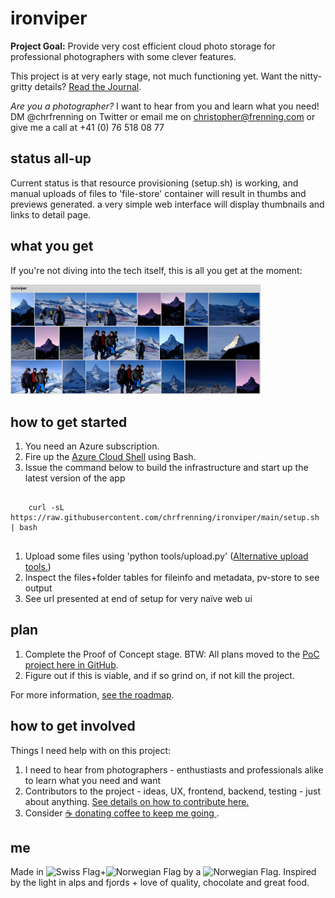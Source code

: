 # ironviper

__Project Goal:__ Provide very cost efficient cloud photo storage for professional photographers with some clever features.

This project is at very early stage, not much functioning yet. Want the nitty-gritty details? [Read the Journal](https://github.com/chrfrenning/ironviper/wiki/Journal).

*Are you a photographer?* I want to hear from you and learn what you need! DM @chrfrenning on Twitter or email me on christopher@frenning.com or give me a call at +41 (0) 76 518 08 77


## status all-up

Current status is that resource provisioning (setup.sh) is working, and manual uploads of files to 'file-store' container will result in thumbs and previews generated. a very simple web interface will display thumbnails and links to detail page.


## what you get

If you're not diving into the tech itself, this is all you get at the moment:

<img src="https://github.com/chrfrenning/ironviper/raw/main/docs/gridview.jpg" width=400>


## how to get started

1. You need an Azure subscription.
1. Fire up the [Azure Cloud Shell](https://shell.azure.com/) using Bash.
1. Issue the command below to build the infrastructure and start up the latest version of the app

```
    
    curl -sL https://raw.githubusercontent.com/chrfrenning/ironviper/main/setup.sh | bash 
    
```

1. Upload some files using 'python tools/upload.py' ([Alternative upload tools.](https://github.com/chrfrenning/ironviper/wiki/How-to-upload-files))
1. Inspect the files+folder tables for fileinfo and metadata, pv-store to see output
1. See url presented at end of setup for very naïve web ui


## plan

1. Complete the Proof of Concept stage. BTW: All plans moved to the [PoC project here in GitHub](https://github.com/chrfrenning/ironviper/projects/1).
2. Figure out if this is viable, and if so grind on, if not kill the project.

For more information, [see the roadmap](https://github.com/chrfrenning/ironviper/wiki/Roadmap).


## how to get involved

Things I need help with on this project:

1. I need to hear from photographers - enthustiasts and professionals alike to learn what you need and want
1. Contributors to the project - ideas, UX, frontend, backend, testing - just about anything. [See details on how to contribute here.](https://github.com/chrfrenning/ironviper/wiki/Contributing-to-this-project)
1. Consider [:coffee: donating coffee to keep me going ](https://www.buymeacoffee.com/chrfrenning).


## me

Made in ![Swiss Flag](https://chphno.blob.core.windows.net/ironviper-static/switzerland-flag-icon-16.png)+![Norwegian Flag](https://chphno.blob.core.windows.net/ironviper-static/norway-flag-icon-16.png) by a ![Norwegian Flag](https://chphno.blob.core.windows.net/ironviper-static/norway-flag-icon-16.png). Inspired by the light in alps and fjords + love of quality, chocolate and great food.
